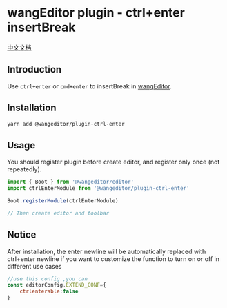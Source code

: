 # wangEditor plugin - ctrl+enter insertBreak

[中文文档](./README.md)

## Introduction

Use `ctrl+enter` or `cmd+enter` to insertBreak in [wangEditor](https://www.wangeditor.com/en/).

## Installation

```sh
yarn add @wangeditor/plugin-ctrl-enter
```

## Usage

You should register plugin before create editor, and register only once (not repeatedly).

```js
import { Boot } from '@wangeditor/editor'
import ctrlEnterModule from '@wangeditor/plugin-ctrl-enter'

Boot.registerModule(ctrlEnterModule)

// Then create editor and toolbar
```


## Notice
After installation, the enter newline will be automatically replaced with ctrl+enter newline if you want to customize the function to turn on or off in different use cases

```js
//use this config ,you can 
const editorConfig.EXTEND_CONF={
    ctrlenterable:false
}
```
